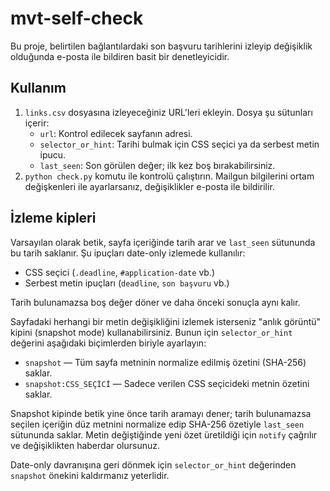 # mvt-self-check

Bu proje, belirtilen bağlantılardaki son başvuru tarihlerini izleyip değişiklik olduğunda e-posta ile bildiren basit bir denetleyicidir.

## Kullanım

1. `links.csv` dosyasına izleyeceğiniz URL'leri ekleyin. Dosya şu sütunları içerir:
   - `url`: Kontrol edilecek sayfanın adresi.
   - `selector_or_hint`: Tarihi bulmak için CSS seçici ya da serbest metin ipucu.
   - `last_seen`: Son görülen değer; ilk kez boş bırakabilirsiniz.
2. `python check.py` komutu ile kontrolü çalıştırın. Mailgun bilgilerini ortam değişkenleri ile ayarlarsanız, değişiklikler e-posta ile bildirilir.

## İzleme kipleri

Varsayılan olarak betik, sayfa içeriğinde tarih arar ve `last_seen` sütununda bu tarih saklanır. Şu ipuçları date-only izlemede kullanılır:

- CSS seçici (`.deadline`, `#application-date` vb.)
- Serbest metin ipuçları (`deadline`, `son başvuru` vb.)

Tarih bulunamazsa boş değer döner ve daha önceki sonuçla aynı kalır.

Sayfadaki herhangi bir metin değişikliğini izlemek isterseniz "anlık görüntü" kipini (snapshot mode) kullanabilirsiniz. Bunun için `selector_or_hint` değerini aşağıdaki biçimlerden biriyle ayarlayın:

- `snapshot` &mdash; Tüm sayfa metninin normalize edilmiş özetini (SHA-256) saklar.
- `snapshot:CSS_SEÇİCİ` &mdash; Sadece verilen CSS seçicideki metnin özetini saklar.

Snapshot kipinde betik yine önce tarih aramayı dener; tarih bulunamazsa seçilen içeriğin düz metnini normalize edip SHA-256 özetiyle `last_seen` sütununda saklar. Metin değiştiğinde yeni özet üretildiği için `notify` çağrılır ve değişiklikten haberdar olursunuz.

Date-only davranışına geri dönmek için `selector_or_hint` değerinden `snapshot` önekini kaldırmanız yeterlidir.
